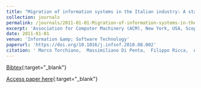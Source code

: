 ```yaml
---
title: "Migration of information systems in the Italian industry: A state of the practice survey"
collection: journals
permalink: /journals/2011-01-01-Migration-of-information-systems-in-the-Italian-industry-A-state-of-the-practice-survey
excerpt: 'Association for Computer Machinery (ACM), New York, USA, Scopus ID: 2-s2.0-78049530128, Cited by: 20'
date: 2011-01-01
venue: 'Information &amp; Software Technology'
paperurl: 'https://doi.org/10.1016/j.infsof.2010.08.002'
citation: ' Marco Torchiano,  Massimiliano Di Penta,  Filippo Ricca,  Andrea De Lucia,  Filippo Lanubile, &quot;Migration of information systems in the Italian industry: A state of the practice survey.&quot; Information &amp;amp; Software Technology, 2011.'
---
```

[Bibtex](https://dblp.org/rec/bib/journals/infsof/TorchianoPRLL11){:target="_blank"}

[Access paper here](https://doi.org/10.1016/j.infsof.2010.08.002){:target="_blank"}
